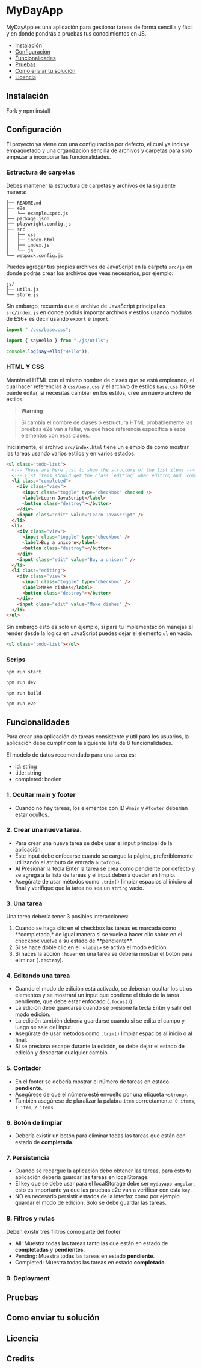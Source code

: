 # MyDayApp

MyDayApp es una aplicación para gestionar tareas de forma sencilla y fácil y en donde pondrás a pruebas tus conocimientos en JS.

- [Instalación](#instalación)
- [Configuración](#configuración)
- [Funcionalidades](#funcionalidades)
- [Pruebas](#pruebas)
- [Como enviar tu solución](#como-enviar-tu-solución)
- [Licencia](#licencia)

## Instalación

Fork y npm install

## Configuración

El proyecto ya viene con una configuración por defecto, el cual ya incluye empaquetado y una organización sencilla de archivos y carpetas para solo empezar a incorporar las funcionalidades.

### Estructura de carpetas

Debes mantener la estructura de carpetas y archivos de la siguiente manera:

```
├── README.md
├── e2e
│   └── example.spec.js
├── package.json
├── playwright.config.js
├── src
│   ├── css
│   ├── index.html
│   ├── index.js
│   └── js
└── webpack.config.js
```

Puedes agregar tus propios archivos de JavaScript en la carpeta `src/js` en donde podrás crear los archivos que veas necesarios, por ejemplo:

```
js/
├── utils.js
└── store.js
```

Sin embargo, recuerda que el archivo de JavaScript principal es `src/index.js` en donde podrás importar archivos y estilos usando módulos de ES6+ es decir usando `export` e `import`.

```js
import "./css/base.css";

import { sayHello } from "./js/utils";

console.log(sayHello("Hello"));
```

### HTML Y CSS

Mantén el HTML con el mismo nombre de clases que se está empleando, el cual hacer referencias a `css/base.css` y el archivo de estilos `base.css` NO se puede editar, si necesitas cambiar en los estilos, cree un nuevo archivo de estilos.

> **Warning**

> Si cambia el nombre de clases o estructura HTML probablemente las pruebas e2e van a fallar, ya que hace referencia específica a esos elementos con esas clases.

Inicialmente, el archivo `src/index.html` tiene un ejemplo de como mostrar las tareas usando varios estilos y en varios estados:

```html
<ul class="todo-list">
  <!-- These are here just to show the structure of the list items -->
  <!-- List items should get the class `editing` when editing and `completed` when marked as completed -->
  <li class="completed">
    <div class="view">
      <input class="toggle" type="checkbox" checked />
      <label>Learn JavaScript</label>
      <button class="destroy"></button>
    </div>
    <input class="edit" value="Learn JavaScript" />
  </li>
  <li>
    <div class="view">
      <input class="toggle" type="checkbox" />
      <label>Buy a unicorn</label>
      <button class="destroy"></button>
    </div>
    <input class="edit" value="Buy a unicorn" />
  </li>
  <li class="editing">
    <div class="view">
      <input class="toggle" type="checkbox" />
      <label>Make dishes</label>
      <button class="destroy"></button>
    </div>
    <input class="edit" value="Make dishes" />
  </li>
</ul>
```

Sin embargo esto es solo un ejemplo, si para tu implementación manejas el render desde la logica en JavaScript puedes dejar el elemento `ul` en vacio.

```html
<ul class="todo-list"></ul>
```

### Scrips

```
npm run start
```

```
npm run dev
```

```
npm run build
```

```
npm run e2e
```

## Funcionalidades

Para crear una aplicación de tareas consistente y útil para los usuarios, la aplicación debe cumplir con la siguiente lista de 8 funcionalidades.

El modelo de datos recomendado para una tarea es:

- id: string
- title: string
- completed: boolen

### 1. Ocultar main y footer

- Cuando no hay tareas, los elementos con ID `#main` y `#footer` deberían estar ocultos.

### 2. Crear una nueva tarea.

- Para crear una nueva tarea se debe usar el input principal de la aplicación.
- Este input debe enfocarse cuando se cargue la página, preferiblemente utilizando el atributo de entrada `autofocus`.
- Al Presionar la tecla Enter la tarea se crea como pendiente por defecto y se agrega a la lista de tareas y el input debería quedar en limpio.
- Asegúrate de usar métodos como `.trim()` limpiar espacios al inicio o al final y verifique que la tarea no sea un `string` vacío.

### 3. Una tarea

Una tarea debería tener 3 posibles interacciones:

1. Cuando se haga clic en el checkbox las tareas es marcada como **completada,\* de igual manera si se vuele a hacer clic sobre en el checkbox vuelve a su estado de **pendiente\*\*.
2. Si se hace doble clic en el  `<label>` se activa el modo edición.
3. Si haces la acción `:hover` en una tarea se debería mostrar el botón para eliminar (`.destroy`).

### 4. Editando una tarea

- Cuando el modo de edición está activado, se deberían ocultar los otros elementos y se mostrará un input que contiene el título de la tarea pendiente, que debe estar enfocado (`.focus()`).
- La edición debe guardarse cuando se presione la tecla Enter y salir del modo edición.
- La edición también debería guardarse cuando si se edita el campo y luego se sale del input.
- Asegúrate de usar métodos como `.trim()` limpiar espacios al inicio o al final.
- Si se presiona escape durante la edición, se debe dejar el estado de edición y descartar cualquier cambio.

### 5. Contador

- En el footer se debería mostrar el número de tareas en estado **pendiente**.
- Asegúrese de que el número esté envuelto por una etiqueta `<strong>`.
- También asegúrese de pluralizar la palabra `item` correctamente: `0 items`, `1 item`, `2 items`.

### 6. Botón de limpiar

- Debería existir un botón para eliminar todas las tareas que están con estado de **completada**.

### 7. Persistencia

- Cuando se recargue la aplicación debo obtener las tareas, para esto tu aplicación debería guardar las tareas en localStorage.
- El key que se debe usar para el localStorage debe ser `mydayapp-angular`, esto es importante ya que las pruebas e2e van a verificar con esta `key`.
- NO es necesario persistir estados de la interfaz como por ejemplo guardar el modo de edición. Solo se debe guardar las tareas.

### 8. Filtros y rutas

Deben existir tres filtros como parte del footer

- All: Muestra todas las tareas tanto las que están en estado de **completadas** y **pendientes**.
- Pending: Muestra todas las tareas en estado **pendiente**.
- Completed: Muestra todas las tareas en estado **completado**.

### 9. Deployment

## Pruebas

## Como enviar tu solución

## Licencia


## Credits

